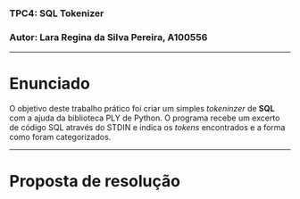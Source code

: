 ### **TPC4**: SQL Tokenizer
### **Autor**: Lara Regina da Silva Pereira, A100556

------------------------------------------------------------------------------

# Enunciado

O objetivo deste trabalho prático foi criar um simples *tokeninzer* de **SQL** com a ajuda da biblioteca PLY de Python. O programa recebe um excerto de código SQL através do STDIN e indica os *tokens* encontrados e a forma como foram categorizados.

------------------------------------------------------------------------------

# Proposta de resolução

